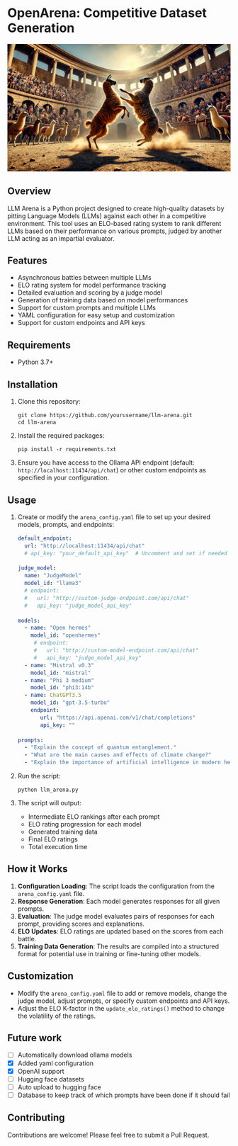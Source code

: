 # OpenArena: Competitive Dataset Generation

![Llamas fighting in an arena](assets/fight.jpeg)

## Overview

LLM Arena is a Python project designed to create high-quality datasets by pitting Language Models (LLMs) against each other in a competitive environment. This tool uses an ELO-based rating system to rank different LLMs based on their performance on various prompts, judged by another LLM acting as an impartial evaluator.

## Features

- Asynchronous battles between multiple LLMs
- ELO rating system for model performance tracking
- Detailed evaluation and scoring by a judge model
- Generation of training data based on model performances
- Support for custom prompts and multiple LLMs
- YAML configuration for easy setup and customization
- Support for custom endpoints and API keys

## Requirements

- Python 3.7+

## Installation

1. Clone this repository:
   ```
   git clone https://github.com/yourusername/llm-arena.git
   cd llm-arena
   ```

2. Install the required packages:
   ```
   pip install -r requirements.txt
   ```

3. Ensure you have access to the Ollama API endpoint (default: `http://localhost:11434/api/chat`) or other custom endpoints as specified in your configuration.

## Usage

1. Create or modify the `arena_config.yaml` file to set up your desired models, prompts, and endpoints:

   ```yaml
   default_endpoint: 
     url: "http://localhost:11434/api/chat"
     # api_key: "your_default_api_key"  # Uncomment and set if needed

   judge_model:
     name: "JudgeModel"
     model_id: "llama3"
     # endpoint:
     #   url: "http://custom-judge-endpoint.com/api/chat"
     #   api_key: "judge_model_api_key"

   models:
     - name: "Open hermes"
       model_id: "openhermes"
        # endpoint:
        #   url: "http://custom-model-endpoint.com/api/chat"
        #   api_key: "judge_model_api_key"
     - name: "Mistral v0.3"
       model_id: "mistral"
     - name: "Phi 3 medium"
       model_id: "phi3:14b"
     - name: ChatGPT3.5
       model_id: "gpt-3.5-turbo"
       endpoint:
          url: "https://api.openai.com/v1/chat/completions"
          api_key: ""

   prompts:
     - "Explain the concept of quantum entanglement."
     - "What are the main causes and effects of climate change?"
     - "Explain the importance of artificial intelligence in modern healthcare."
   ```

2. Run the script:
   ```
   python llm_arena.py
   ```

3. The script will output:
   - Intermediate ELO rankings after each prompt
   - ELO rating progression for each model
   - Generated training data
   - Final ELO ratings
   - Total execution time

## How it Works

1. **Configuration Loading**: The script loads the configuration from the `arena_config.yaml` file.
2. **Response Generation**: Each model generates responses for all given prompts.
3. **Evaluation**: The judge model evaluates pairs of responses for each prompt, providing scores and explanations.
4. **ELO Updates**: ELO ratings are updated based on the scores from each battle.
5. **Training Data Generation**: The results are compiled into a structured format for potential use in training or fine-tuning other models.

## Customization

- Modify the `arena_config.yaml` file to add or remove models, change the judge model, adjust prompts, or specify custom endpoints and API keys.
- Adjust the ELO K-factor in the `update_elo_ratings()` method to change the volatility of the ratings.

## Future work

- [ ] Automatically download ollama models
- [X] Added yaml configuration
- [X] OpenAI support
- [ ] Hugging face datasets
- [ ] Auto upload to hugging face
- [ ] Database to keep track of which prompts have been done if it should fail

## Contributing

Contributions are welcome! Please feel free to submit a Pull Request.
